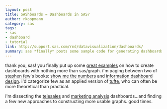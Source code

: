 ```yaml
---
layout: post
title: SAShboards = Dashboards in SAS?
author: rkoopmann
category: sas
tags:
- sas
- dashboard
- tutorial
link: http://support.sas.com/rnd/datavisualization/dashboards/
summary: sas *finally* posts some sample code for generating dashboards; this pleases me.
---
```


thank you, sas! you finally put up some [great examples][1] on how to create dashboards with nothing more than sas/graph. i'm paging between two of [stephen few][2]'s books: [show me the numbers][3] and [information dashboard design][4]. i'd categorize few as an applied version of [tufte][5], who can often be more theoretical than practical.

<!--more-->

i'm dissecting the [telesales][6] and [marketing analysis][7] dashboards…and finding a few new approaches to constructing more usable graphs. good times.

[1]: http://support.sas.com/rnd/datavisualization/dashboards/
[2]: http://www.b-eye-network.com/authors/index.php?a=79&
[3]: http://www.amazon.com/Show-Me-Numbers-Designing-Enlighten/dp/0970601999/ref=pd_rhf_f_2/103-2729875-4252647
[4]: http://www.amazon.com/Information-Dashboard-Design-Effective-Communication/dp/0596100167/ref=pd_rhf_f_1/103-2729875-4252647
[5]: http://www.edwardtufte.com
[6]: http://support.sas.com/ctx/samples/index.jsp?sid=1699&tab=output
[7]: http://support.sas.com/ctx/samples/index.jsp?sid=1700&tab=output
